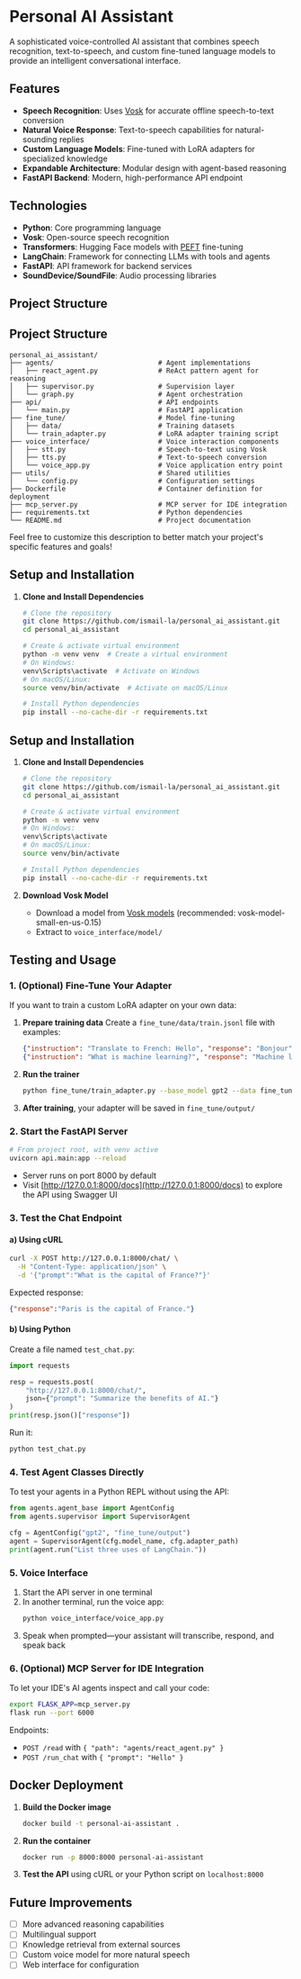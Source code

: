 
# Personal AI Assistant

A sophisticated voice-controlled AI assistant that combines speech recognition, text-to-speech, and custom fine-tuned language models to provide an intelligent conversational interface.

## Features

- **Speech Recognition**: Uses [Vosk](https://alphacephei.com/vosk/) for accurate offline speech-to-text conversion
- **Natural Voice Response**: Text-to-speech capabilities for natural-sounding replies
- **Custom Language Models**: Fine-tuned with LoRA adapters for specialized knowledge
- **Expandable Architecture**: Modular design with agent-based reasoning
- **FastAPI Backend**: Modern, high-performance API endpoint

## Technologies

- **Python**: Core programming language
- **Vosk**: Open-source speech recognition
- **Transformers**: Hugging Face models with [PEFT](https://github.com/huggingface/peft) fine-tuning
- **LangChain**: Framework for connecting LLMs with tools and agents
- **FastAPI**: API framework for backend services
- **SoundDevice/SoundFile**: Audio processing libraries

## Project Structure

## Project Structure

```text
personal_ai_assistant/
├── agents/                          # Agent implementations
│   ├── react_agent.py               # ReAct pattern agent for reasoning
│   ├── supervisor.py                # Supervision layer
│   └── graph.py                     # Agent orchestration
├── api/                             # API endpoints
│   └── main.py                      # FastAPI application
├── fine_tune/                       # Model fine-tuning
│   ├── data/                        # Training datasets
│   └── train_adapter.py             # LoRA adapter training script
├── voice_interface/                 # Voice interaction components
│   ├── stt.py                       # Speech-to-text using Vosk
│   ├── tts.py                       # Text-to-speech conversion
│   └── voice_app.py                 # Voice application entry point
├── utils/                           # Shared utilities
│   └── config.py                    # Configuration settings
├── Dockerfile                       # Container definition for deployment
├── mcp_server.py                    # MCP server for IDE integration
├── requirements.txt                 # Python dependencies
└── README.md                        # Project documentation
```

Feel free to customize this description to better match your project's specific features and goals!

## Setup and Installation

1. **Clone and Install Dependencies**
   ```bash
   # Clone the repository
   git clone https://github.com/ismail-la/personal_ai_assistant.git
   cd personal_ai_assistant

   # Create & activate virtual environment
   python -m venv venv  # Create a virtual environment
   # On Windows:
   venv\Scripts\activate  # Activate on Windows
   # On macOS/Linux:
   source venv/bin/activate  # Activate on macOS/Linux

   # Install Python dependencies
   pip install --no-cache-dir -r requirements.txt


## Setup and Installation

1. **Clone and Install Dependencies**
   ```bash
   # Clone the repository
   git clone https://github.com/ismail-la/personal_ai_assistant.git
   cd personal_ai_assistant

   # Create & activate virtual environment
   python -m venv venv
   # On Windows:
   venv\Scripts\activate
   # On macOS/Linux:
   source venv/bin/activate

   # Install Python dependencies
   pip install --no-cache-dir -r requirements.txt
   ```

1. **Download Vosk Model**
   - Download a model from [Vosk models](https://alphacephei.com/vosk/models) (recommended: vosk-model-small-en-us-0.15)
   - Extract to `voice_interface/model/`

## Testing and Usage

### 1. (Optional) Fine-Tune Your Adapter

If you want to train a custom LoRA adapter on your own data:

1. **Prepare training data**
   Create a `fine_tune/data/train.jsonl` file with examples:
   ```json
   {"instruction": "Translate to French: Hello", "response": "Bonjour"}
   {"instruction": "What is machine learning?", "response": "Machine learning is a branch of AI..."}
   ```

2. **Run the trainer**
   ```bash
   python fine_tune/train_adapter.py --base_model gpt2 --data fine_tune/data/train.jsonl
   ```

3. **After training**, your adapter will be saved in `fine_tune/output/`

### 2. Start the FastAPI Server

```bash
# From project root, with venv active
uvicorn api.main:app --reload
```

- Server runs on port 8000 by default
- Visit [http://127.0.0.1:8000/docs](http://127.0.0.1:8000/docs) to explore the API using Swagger UI

### 3. Test the Chat Endpoint

#### a) Using cURL
```bash
curl -X POST http://127.0.0.1:8000/chat/ \
  -H "Content-Type: application/json" \
  -d '{"prompt":"What is the capital of France?"}'
```

Expected response:
```json
{"response":"Paris is the capital of France."}
```

#### b) Using Python
Create a file named `test_chat.py`:
```python
import requests

resp = requests.post(
    "http://127.0.0.1:8000/chat/",
    json={"prompt": "Summarize the benefits of AI."}
)
print(resp.json()["response"])
```

Run it:
```bash
python test_chat.py
```

### 4. Test Agent Classes Directly

To test your agents in a Python REPL without using the API:

```python
from agents.agent_base import AgentConfig
from agents.supervisor import SupervisorAgent

cfg = AgentConfig("gpt2", "fine_tune/output")
agent = SupervisorAgent(cfg.model_name, cfg.adapter_path)
print(agent.run("List three uses of LangChain."))
```

### 5. Voice Interface

1. Start the API server in one terminal
2. In another terminal, run the voice app:
   ```bash
   python voice_interface/voice_app.py
   ```
3. Speak when prompted—your assistant will transcribe, respond, and speak back

### 6. (Optional) MCP Server for IDE Integration

To let your IDE's AI agents inspect and call your code:

```bash
export FLASK_APP=mcp_server.py
flask run --port 6000
```

Endpoints:
- `POST /read` with `{ "path": "agents/react_agent.py" }`
- `POST /run_chat` with `{ "prompt": "Hello" }`

## Docker Deployment

1. **Build the Docker image**
   ```bash
   docker build -t personal-ai-assistant .
   ```

2. **Run the container**
   ```bash
   docker run -p 8000:8000 personal-ai-assistant
   ```

3. **Test the API** using cURL or your Python script on `localhost:8000`

## Future Improvements

- [ ] More advanced reasoning capabilities
- [ ] Multilingual support
- [ ] Knowledge retrieval from external sources
- [ ] Custom voice model for more natural speech
- [ ] Web interface for configuration
